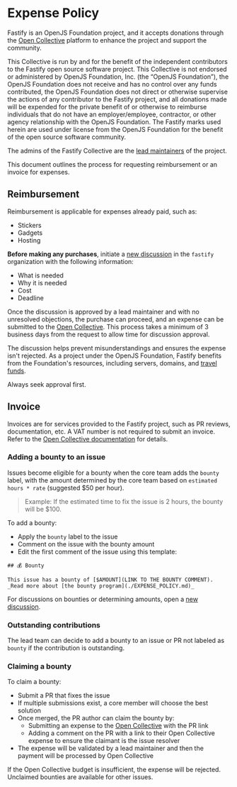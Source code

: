 # Expense Policy

Fastify is an OpenJS Foundation project, and it accepts donations through the
[Open Collective](https://opencollective.com/fastify/) platform to enhance the
project and support the community.

This Collective is run by and for the benefit of the independent contributors to
the Fastify open source software project.
This Collective is not endorsed or administered by OpenJS Foundation, Inc.
(the “OpenJS Foundation”), the OpenJS Foundation does not receive and has
no control over any funds contributed, the OpenJS Foundation does not direct or
otherwise supervise the actions of any contributor to the Fastify project,
and all donations made will be expended for the private benefit of or otherwise
to reimburse individuals that do not have an employer/employee, contractor, or
other agency relationship with the OpenJS Foundation.
The Fastify marks used herein are used under license from the OpenJS Foundation
for the benefit of the open source software community.

The admins of the Fastify Collective are the [lead maintainers](./GOVERNANCE.md) of the project.

This document outlines the process for requesting reimbursement or an invoice
for expenses.

## Reimbursement

Reimbursement is applicable for expenses already paid, such as:

- Stickers
- Gadgets
- Hosting

**Before making any purchases**, initiate a [new discussion](https://github.com/orgs/fastify/discussions)
in the `fastify` organization with the following information:

- What is needed
- Why it is needed
- Cost
- Deadline

Once the discussion is approved by a lead maintainer and with no unresolved objections,
the purchase can proceed, and an expense can be submitted to the [Open Collective][submit].
This process takes a minimum of 3 business days from the request to allow time for
discussion approval.

The discussion helps prevent misunderstandings and ensures the expense isn't rejected.
As a project under the OpenJS Foundation, Fastify benefits from the Foundation's
resources, including servers, domains, and [travel funds](https://github.com/openjs-foundation/community-fund/tree/main/programs/travel-fund).

Always seek approval first.

## Invoice

Invoices are for services provided to the Fastify project, such as PR reviews,
documentation, etc.
A VAT number is not required to submit an invoice.
Refer to the [Open Collective documentation][openc_docs] for details.

### Adding a bounty to an issue

Issues become eligible for a bounty when the core team adds the `bounty` label,
with the amount determined by the core team based on `estimated hours * rate`
(suggested $50 per hour).

> Example: If the estimated time to fix the issue is 2 hours,
> the bounty will be $100.

To add a bounty:

- Apply the `bounty` label to the issue
- Comment on the issue with the bounty amount
- Edit the first comment of the issue using this template:

```
## 💰 Bounty

This issue has a bounty of [$AMOUNT](LINK TO THE BOUNTY COMMENT).
_Read more about [the bounty program](./EXPENSE_POLICY.md)_
```

For discussions on bounties or determining amounts, open a [new discussion](https://github.com/orgs/fastify/discussions/new?category=bounty).

### Outstanding contributions

The lead team can decide to add a bounty to an issue or PR not labeled as `bounty`
if the contribution is outstanding.

### Claiming a bounty

To claim a bounty:

- Submit a PR that fixes the issue
- If multiple submissions exist, a core member will choose the best solution
- Once merged, the PR author can claim the bounty by:
  - Submitting an expense to the [Open Collective][submit] with the PR link
  - Adding a comment on the PR with a link to their Open Collective expense to
    ensure the claimant is the issue resolver
- The expense will be validated by a lead maintainer and then the payment will be
  processed by Open Collective

If the Open Collective budget is insufficient, the expense will be rejected.  
Unclaimed bounties are available for other issues.

[submit]: https://opencollective.com/fastify/expenses/new
[openc_docs]: https://docs.oscollective.org/how-it-works/basics/invoice-and-reimbursement-examples